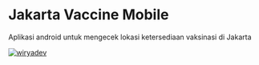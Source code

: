 # Jakarta Vaccine Mobile
Aplikasi android untuk mengecek lokasi ketersediaan vaksinasi di Jakarta

[![wiryadev](https://img.shields.io/github/workflow/status/wiryadev/jakarta-vax-mobile/Build/master?logo=github&style=for-the-badge)](https://github.com/wiryadev/jakarta-vax-mobile/actions/workflows/build.yaml)
